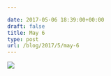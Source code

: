 ```yaml
---

date: 2017-05-06 18:39:00+00:00
draft: false
title: May 6
type: post
url: /blog/2017/5/may-6
---
```


![](/images/2017-05-06-20175may-6/IMG_1046.jpg)

